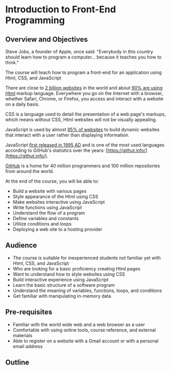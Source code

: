 # Introduction to Front-End Programming

## Overview and Objectives

Steve Jobs, a founder of Apple, once said: "Everybody in this country should learn how to program a computer... because it teaches you how to think."

The course will teach how to program a front-end for an application using Html, CSS, and JavaScript

There are close to [2 billion websites](https://www.internetlivestats.com/total-number-of-websites/) in the world and about [90% are using Html](https://w3techs.com/technologies/history_overview/markup_language) markup language. Everywhere you go on the Internet with a browser, whether Safari, Chrome, or Firefox, you access and interact with a website on a daily basis.

CSS is a language used to detail the presentation of a web page's markups, which means without CSS, Html websites will not be visually appealing.

JavaScript is used by almost [95% of websites](https://medium.com/@mindfiresolutions.usa/how-important-is-javascript-for-modern-web-developers-2854309b9f52) to build dynamic websites that interact with a user rather than displaying information.

JavaScript [first released in 1995 AD](https://auth0.com/blog/a-brief-history-of-javascript/) and is one of the most used languages according to GitHub's statistics over the years: [https://githut.info/](https://githut.info/).

[GitHub](https://en.wikipedia.org/wiki/GitHub) is a home for 40 million programmers and 100 million repositories from around the world.

At the end of the course, you will be able to:

* Build a website with various pages
* Style appearance of the Html using CSS
* Make websites interactive using JavaScript
* Write functions using JavaScript
* Understand the flow of a program
* Define variables and constants
* Utilize conditions and loops
* Deploying a web site to a hosting provider

## Audience

* The course is suitable for inexperienced students not familiar yet with Html, CSS, and JavaScript
* Who are looking for a basic proficiency creating Html pages
* Want to understand how to style websites using CSS
* Build interactive experience using JavaScript
* Learn the basic structure of a software program
* Understand the meaning of variables, functions, loops, and conditions
* Get familiar with manipulating in-memory data

## Pre-requisites

* Familiar with the world wide web and a web browser as a user
* Comfortable with using online tools, course reference, and external materials
* Able to register on a website with a Gmail account or with a personal email address

## Outline



